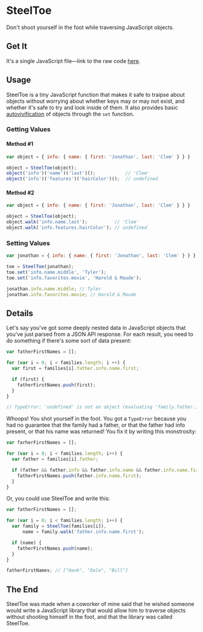 # SteelToe

Don't shoot yourself in the foot while traversing JavaScript objects.

## Get It

It's a single JavaScript file&mdash;link to the raw code [here](https://raw.github.com/jclem/steeltoe/master/public/javascripts/steeltoe.js).

## Usage

SteelToe is a tiny JavaScript function that makes it safe to traipse about objects without worrying about whether keys may or may not exist, and whether it's safe to try and look inside of them. It also provides basic [autovivification](http://en.wikipedia.org/wiki/Autovivification) of objects through the `set` function.

### Getting Values

#### Method #1
```javascript
var object = { info: { name: { first: 'Jonathan', last: 'Clem' } } }

object = SteelToe(object);
object('info')('name')('last')();           // 'Clem'
object('info')('features')('hairColor')();  // undefined
```

#### Method #2
```javascript
var object = { info: { name: { first: 'Jonathan', last: 'Clem' } } }

object = SteelToe(object);
object.walk('info.name.last');          // 'Clem'
object.walk('info.features.hairColor'); // undefined
```

### Setting Values

```javascript
var jonathan = { info: { name: { first: 'Jonathan', last: 'Clem' } } };

toe = SteelToe(jonathan);
toe.set('info.name.middle', 'Tyler');
toe.set('info.favorites.movie', 'Harold & Maude');

jonathan.info.name.middle; // Tyler
jonathan.info.favorites.movie; // Harold & Maude
````

## Details

Let's say you've got some deeply nested data in JavaScript objects that you've just parsed from a JSON API response. For each result, you need to do something if there's some sort of data present:

```javascript
var fatherFirstNames = [];

for (var i = 0; i < families.length; i ++) {
  var first = families[i].father.info.name.first;

  if (first) {
    fatherFirstNames.push(first);
  }
}

// TypeError: 'undefined' is not an object (evaluating 'family.father.info.name.first')
```

Whoops! You shot yourself in the foot. You got a `TypeError` because you had no guarantee that the family had a father, or that the father had info present, or that his name was returned! You fix it by writing this monstrosity:

```javascript
var farherFirstNames = [];

for (var i = 0; i < families.length; i++) {
  var father = families[i].father;

  if (father && father.info && father.info.name && father.info.name.first) {
    fatherFirstNames.push(father.info.name.first);
  }
}
```

Or, you could use SteelToe and write this:

```javascript
var fatherFirstNames = [];

for (var i = 0; i < families.length; i++) {
  var family = SteelToe(families[i]),
      name = family.walk('father.info.name.first');

  if (name) {
    fatherFirstNames.push(name);
  }
}

fatherFirstNames; // ["Hank", "Dale", "Bill"]
```

## The End

SteelToe was made when a coworker of mine said that he wished someone would write a JavaScript library that would allow him to traverse objects without shooting himself in the foot, and that the library was called SteelToe.
